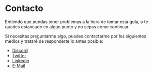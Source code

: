 # Contacto

Entiendo que puedas tener problemas a la hora de tomar esta guía, o te quedes estancado en algún punto y no sepas como continuar.

Si necesitas preguntarme algo, puedes contactarme por los siguientes medios y trataré de responderte lo antes posible:

- [Discord](https://discordapp.com/users/210731848265891840)
- [Twitter](https://twitter.com/aburrondev)
- [Linkedin](https://www.linkedin.com/in/christianvf)
- [E-Mail](mailto:christianvf.adev@gmail.com)